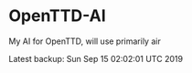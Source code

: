 # OpenTTD-AI
My AI for OpenTTD, will use primarily air

Latest backup: Sun Sep 15 02:02:01 UTC 2019
